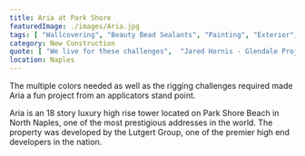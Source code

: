 ```yaml
---
title: Aria at Park Shore
featuredImage: ./images/Aria.jpg
tags: [ "Wallcovering", "Beauty Bead Sealants", "Painting", "Exterior", "Floor Coatings", "Bead Blasting", "Multi-Unit Residential", "Interior"]
category: New Construction
quote: [ "We live for these challenges",  "Jared Hornis - Glendale Project Supervisor" ]
location: Naples
---
```


The multiple colors needed as well as the rigging challenges required made Aria
a fun project from an applicators stand point.

Aria is an 18 story luxury high rise tower located on Park Shore Beach in North
Naples, one of the most prestigious addresses in the world. The property was
developed by the Lutgert Group, one of the premier high end developers in the
nation.
